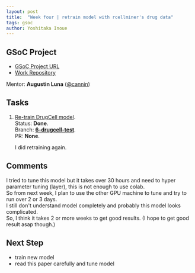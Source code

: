 ```yaml
---
layout: post
title:  "Week four | retrain model with rcellminer's drug data"
tags: gsoc
author: Yoshitaka Inoue
---
```


## GSoC Project

- [GSoC Project URL](https://summerofcode.withgoogle.com/programs/2022/projects/ylOolPrk)
- [Work Repository](https://github.com/cannin/graph_neural_network_drug_response)

Mentor:
**Augustin Luna** ([@cannin](https://github.com/cannin))

## Tasks

1. [Re-train DrugCell model](https://github.com/cannin/graph_neural_network_drug_response/issues/13).  
    Status: **Done**.   
    Branch: **[6-drugcell-test](https://github.com/cannin/graph_neural_network_drug_response/tree/6-drugcell-test)**.  
    PR: **None**.
    
    I did retraining again.

    
## Comments

I tried to tune this model but it takes over 30 hours and need to hyper parameter tuning (layer), this is not enough to use colab.  
So from next week, I plan to use the other GPU machine to tune and try to run over 2 or 3 days.  
I still don't understand model completely and probably this model looks complicated.  
So, I think it takes 2 or more weeks to get good results. (I hope to get good result asap though.)

## Next Step

- train new model
- read this paper carefully and tune model
